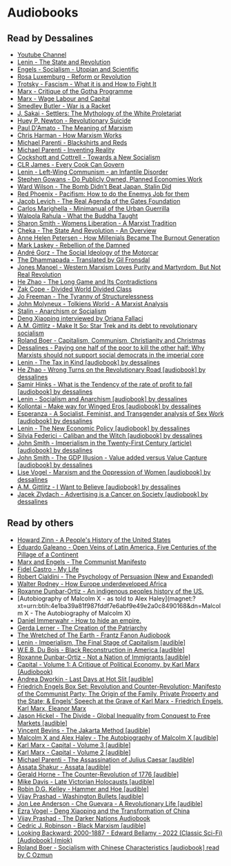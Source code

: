 # Audiobooks

## Read by Dessalines

- [Youtube Channel](https://www.youtube.com/channel/UC7HJWIFGGeMiJi2h3k18CrQ)
- [Lenin - The State and Revolution](magnet:?xt=urn:btih:bf60338d499a40e4e99ca8edffda9447402a29de&dn=Lenin+-+The+State+and+Revolution+%5Baudiobook%5D+by+dessalines)
- [Engels - Socialism - Utopian and Scientific](magnet:?xt=urn:btih:676a3acf1baa5e5bbd26dea9b95272e5ba252fb6&dn=Engels%20-%20Socialism%20-%20Utopian%20and%20Scientific%20%5baudiobook%5d%20by%20dessalines)
- [Rosa Luxemburg - Reform or Revolution](magnet:?xt=urn:btih:ef5f7d59d0792aedc3a80673b34d0f6b21fd7802&dn=Rosa%20Luxemburg%20-%20Reform%20or%20Revolution%20%5baudiobook%5d%20by%20dessalines)
- [Trotsky - Fascism - What it is and How to Fight It](magnet:?xt=urn:btih:d1f28f0c1b89ddd9a39205bef0be3715d117f91b&dn=Trotsky+-+Fascism+-+What+it+is+and+How+to+Fight+it+%5Baudiobook%5D)
- [Marx - Critique of the Gotha Programme](magnet:?xt=urn:btih:2325c88304ff645748fafa44768c6a034ea805cd&dn=Marx+-+Critique+of+the+Gotha+Programme+%5Baudiobook%5D+by+dessalines)
- [Marx - Wage Labour and Capital](magnet:?xt=urn:btih:2687cc65ec3ad46040dd8aec87f710cc2591896f&dn=Karl+Marx+-+Wage+Labour+and+Capital+%5Baudiobook%5D+by+dessalines)
- [Smedley Butler - War is a Racket](magnet:?xt=urn:btih:fc48974617628cabd142f1096f0d68dcaa22ce67&dn=Smedley%20Butler%20-%20War%20is%20a%20Racket%20%5baudiobook%5d%20by%20dessalines)
- [J. Sakai - Settlers: The Mythology of the White Proletariat](magnet:?xt=urn:btih:d5b23e33017d02876f52a7ffe316dad1200f1f9a&dn=J.%20Sakai%20-%20Settlers%20-%20The%20Mythology%20of%20the%20White%20Proletariat%20%5baudiobook%5d%20by%20dessalines%20v2)
- [Huey P. Newton - Revolutionary Suicide](magnet:?xt=urn:btih:ec3b6e068ea2c0368ea10c586a402f8718f59143&dn=Huey%20P.%20Newton%20-%20Revolutionary%20Suicide%20%5baudiobook%5d%20by%20dessalines)
- [Paul D'Amato - The Meaning of Marxism](magnet:?xt=urn:btih:ba08fb9a9275892fc6dc2297ccb952ecfc4b4dc7&dn=Paul%20D%27Amato%20-%20The%20Meaning%20of%20Marxism%20%5baudiobook%5d%20by%20dessalines)
- [Chris Harman - How Marxism Works](magnet:?xt=urn:btih:8ba6818292e48ae98e673063c08c69141ca36d92&dn=Chris%20Harman%20-%20How%20Marxism%20Works%20%5baudiobook%5d%20by%20dessalines)
- [Michael Parenti - Blackshirts and Reds](magnet:?xt=urn:btih:03574a51059757d343006115555efe50cc67e880&dn=Michael%20Parenti%20-%20Blackshirts%20and%20Reds%20%5baudiobook%5d%20by%20dessalines)
- [Michael Parenti - Inventing Reality](magnet:?xt=urn:btih:e6c5eaf8b2844984394ac9901c0e563785ba4bb2&dn=Michael%20Parenti%20-%20Inventing%20Reality%20%5baudiobook%5d%20by%20dessalines)
- [Cockshott and Cottrell - Towards a New Socialism](magnet:?xt=urn:btih:ae5d0538fd9d324034f17eca67f52afb472c813e&dn=Cottrell+-+Towards+a+New+Socialism+%5Baudiobook%5D+by+dessalines)
- [CLR James - Every Cook Can Govern](magnet:?xt=urn:btih:d21d86b790f7aba92db7990c9b85916ece059687&dn=CLR+James+-+Every+Cook+Can+Govern+%5Baudiobook%5D+by+dessalines)
- [Lenin - Left-Wing Communism - an Infantile Disorder](magnet:?xt=urn:btih:796b404315dbeb409b233166d252c86efc72a084&dn=Lenin+-+Left-Wing+Communism+-+an+Infantile+Disorder+%5Baudiobook%5D)
- [Stephen Gowans - Do Publicly Owned, Planned Economies Work](magnet:?xt=urn:btih:21759572bc314ec02840819c541ceee111a64b1e&dn=Stephen+Gowans+-+Do+Publicly+Owned%2C+Planned+Economies+Work)
- [Ward Wilson - The Bomb Didn’t Beat Japan, Stalin Did](magnet:?xt=urn:btih:832c59dd7fc6dcf76801dd0230d080c015d08d71&dn=Ward+Wilson+-+The+Bomb+Didn%26rsquo%3Bt+Beat+Japan+Stalin+Did)
- [Red Phoenix - Pacifism: How to do the Enemys Job for them](magnet:?xt=urn:btih:a5967bc56b9411ea0d2e9488bdfbaee77bb62d01&dn=Red%20Phoenix%20-%20Pacifism%20-%20How%20to%20do%20the%20Enemys%20Job%20for%20them%20%5baudiobook%5d%20by%20dessalines)
- [Jacob Levich - The Real Agenda of the Gates Foundation](magnet:?xt=urn:btih:9530d7238abf7e98e6a49df1d3361365edbb437c&dn=Jacob%20Levich%20-%20The%20Real%20Agenda%20of%20the%20Gates%20Foundation%20%5baudiobook%5d%20by%20dessalines)
- [Carlos Marighella - Minimanual of the Urban Guerrilla](magnet:?xt=urn:btih:23b77ff2ca68b1e1a6f9f87d0d5a3d1ec767c3a6&dn=Carlos%20Marighella%20-%20Minimanual%20of%20the%20Urban%20Guerrilla%20%5baudiobook%5d%20by%20dessalines)
- [Walpola Rahula - What the Buddha Taught](magnet:?xt=urn:btih:6bccd6f442e359fa38a6ad751afc9116c2fe12aa&dn=Walpola%20Rahula%20-%20What%20the%20Buddha%20Taught%20%5baudiobook%5d%20by%20dessalines)
- [Sharon Smith - Womens Liberation - A Marxist Tradition](magnet:?xt=urn:btih:3503a94ea026786aed148f93a5427b6e6a15919b&dn=Sharon%20Smith%20-%20Womens%20Liberation%20-%20The%20Marxist%20tradition%20%5baudiobook%5d%20by%20dessalines)
- [Cheka - The State And Revolution - An Overview](magnet:?xt=urn:btih:2e5a3aaa408fbc7c36e3a0367eb84ec84a5198e4&dn=Cheka%20-%20The%20State%20And%20Revolution%20-%20An%20Overview%20%5baudiobook%5d%20by%20dessalines)
- [Anne Helen Petersen - How Millenials Became The Burnout Generation](magnet:?xt=urn:btih:d0788a8c897c7847622b221f591a9c4fcc91a4ad&dn=Anne%20Helen%20Petersen%20-%20How%20Millenials%20Became%20The%20Burnout%20Generation%20%5baudiobook%5d%20by%20dessalines)
- [Mark Laskey - Rebellion of the Damned](magnet:?xt=urn:btih:489FABD768DAA28A25BAFE5D095F6D4C1594D2B4&dn=Mark+Laskey+-+Rebellion+of+the+Damned+%5Baudiobook%5D+by+dessalines)
- [André Gorz - The Social Ideology of the Motorcar](magnet:?xt=urn:btih:6CBA6640690A243EF92876C67B40258C2D7946A0&dn=Andr%26eacute%3B+Gorz+-+The+Social+Ideology+of+the+Motorcar+%5Baudiobook%5D+by+dessalines)
- [The Dhammapada - Translated by Gil Fronsdal](magnet:?xt=urn:btih:9f5bdf280e88ff3734331de0b72d7dfd88507182&dn=The%20Dhammapada%20-%20Translated%20by%20Gil%20Fronsdal%20%5baudiobook%5d%20by%20dessalines)
- [Jones Manoel - Western Marxism Loves Purity and Martyrdom, But Not Real Revolution](magnet:?xt=urn:btih:a3684bb031ae6ced97bd7039a828d07eaf6db27b&dn=Jones%20Manoel%20-%20Western%20Marxism%20Loves%20Purity%20and%20Martyrdom%2c%20But%20Not%20Real%20Revolution%20%5baudiobook%5d%20by%20dessalines)
- [He Zhao - The Long Game and Its Contradictions](magnet:?xt=urn:btih:aff6ab5ecaed61450f9fd920de63df3db8f27940&dn=He%20Zhao%20-%20The%20Long%20Game%20and%20Its%20Contradictions%20%5baudiobook%5d%20by%20dessalines)
- [Zak Cope - Divided World Divided Class](magnet:?xt=urn:btih:45ACEB7C7D52B3DDA9D340EB2C0D02FDCC762929&dn=Zak+Cope+-+Divided+World+Divided+Class+%5Baudiobook%5D+by+dessalines+v2)
- [Jo Freeman - The Tyranny of Structurelessness](magnet:?xt=urn:btih:19AA313972B6DD91891B56E18BBB9E1843BE07AB&dn=Jo+Freeman+-+The+Tyranny+of+Structurelessness+%5Baudiobook%5D+by+dessalines)
- [John Molyneux - Tolkiens World - A Marxist Analysis](magnet:?xt=urn:btih:171EA49884AEABDABDF26B9D8C6DCE9A6758944A&dn=John+Molyneux+-+Tolkiens+World+-+A+Marxist+Analysis+%5Baudiobook%5D+by+dessalines)
- [Stalin - Anarchism or Socialism](magnet:?xt=urn:btih:74DAC865F679EB366FD66B350D502E9DED052A6F&dn=Stalin+-+Anarchism+or+Socialism+%5Baudiobook%5D+by+dessalines)
- [Deng Xiaoping interviewed by Oriana Fallaci](magnet:?xt=urn:btih:74ACC8B39D2D62E093CC4A2EF34687FAEC761582&dn=Deng+Xiaoping+interviewed+by+Oriana+Fallaci+%5Baudiobook%5D+by+dessalines)
- [A.M. Gittlitz - Make It So: Star Trek and its debt to revolutionary socialism](magnet:?xt=urn:btih:0818ED789B26C06715B9D0EE62CA7DBC894051A1&dn=A.M.+Gittlitz+-+Make+It+So%3A+Star+Trek+and+its+debt+to+revolutionary+socialism+%5Baudiobook%5D+by+dessalines)
- [Roland Boer - Capitalism, Communism, Christianity and Christmas](magnet:?xt=urn:btih:1F13A99B02B4C77EF983AC0E697058F307A7C61B&dn=Roland+Boer+-+Capitalism%2C+Communism%2C+Christianity+and+Christmas+%5Baudiobook%5D+by+dessalines)
- [Dessalines - Paying one half of the poor to kill the other half: Why Marxists should not support social democrats in the imperial core](magnet:?xt=urn:btih:9A45FCE8EFFF13154EF77BFD13FCED85F3F7E8A0&dn=Dessalines+-+Paying+one+half+of+the+poor+to+kill+the+other+half%3A+Why+Marxists+should+not+support+social+democrats+in+the+imperial+core+%5Baudiobook%5D+by+dessalines)
- [Lenin - The Tax in Kind [audiobook] by dessalines](magnet:?xt=urn:btih:9420c64d7141a37e8a9fec53236f6655353594ff&dn=Lenin%20-%20The%20Tax%20in%20Kind%20%5baudiobook%5d%20by%20dessalines)
- [He Zhao - Wrong Turns on the Revolutionary Road [audiobook] by
  dessalines](magnet:?xt=urn:btih:6e53d73708eb015ba338042492a12887f612436c&dn=He%20Zhao%20-%20Wrong%20Turns%20on%20the%20Revolutionary%20Road%20%5baudiobook%5d%20by%20dessalines%20v2)
- [Samir Hinks - What is the Tendency of the rate of profit to fall [audiobook] by dessalines](magnet:?xt=urn:btih:63ca52c0a23b0bab86d8cbf83c42e19499bce8a5&dn=Samir%20Hinks%20-%20What%20is%20the%20Tendency%20of%20the%20rate%20of%20profit%20to%20fall%20%5baudiobook%5d%20by%20dessalines)
- [Lenin - Socialism and Anarchism [audiobook] by dessalines](magnet:?xt=urn:btih:7ae3a882005bb337885f27610475543834642867&dn=Lenin%20-%20Socialism%20and%20Anarchism%20%5baudiobook%5d%20by%20dessalines)
- [Kollontai - Make way for Winged Eros [audiobook] by dessalines](magnet:?xt=urn:btih:5d188634ab8b1b3dea8d694ed1584814e837c0ae&dn=Kollontai%20-%20Make%20way%20for%20Winged%20Eros%20%5baudiobook%5d%20by%20dessalines)
- [Esperanza - A Socialist, Feminist, and Transgender analysis of Sex Work [audiobook] by dessalines](magnet:?xt=urn:btih:62ef7d10e3f427d5d195b7da66f0bd86e72f97f2&dn=Esperanza%20-%20A%20Socialist%2c%20Feminist%2c%20and%20Transgender%20analysis%20of%20Sex%20Work%20%5baudiobook%5d%20by%20dessalines)
- [Lenin - The New Economic Policy [audiobook] by dessalines](magnet:?xt=urn:btih:504c16b8a014e8d55f54c877ad4fd654b0023dbe&dn=Lenin%20-%20The%20New%20Economic%20Policy%20%5baudiobook%5d%20by%20dessalines)
- [Silvia Federici - Caliban and the Witch [audiobook] by dessalines](magnet:?xt=urn:btih:5235321931784e4cfb9efef3138b605164026ed9&dn=Silvia%20Federici%20-%20Caliban%20and%20the%20Witch%20%5baudiobook%5d%20by%20dessalines)
- [John Smith - Imperialism in the Twenty-First Century \(article\) [audiobook] by dessalines](magnet:?xt=urn:btih:ab601810c50700a7bc8d8f0f89ebcfb60229e917&dn=John%20Smith%20-%20Imperialism%20in%20the%20Twenty-First%20Century)
- [John Smith - The GDP Illusion - Value added versus Value Capture [audiobook] by dessalines](magnet:?xt=urn:btih:d11417b93e812301a4787f8c53897f25817beec8&dn=John%20Smith%20-%20The%20GDP%20Illusion%20-%20Value%20added%20versus%20Value%20Capture%20%5baudiobook%5d%20by%20dessalines)
- [Lise Vogel - Marxism and the Oppression of Women [audiobook] by dessalines](magnet:?xt=urn:btih:2b32f06c48d977bb08f0c2eed444d4fbe281577f&dn=Lise%20Vogel%20-%20Marxism%20and%20the%20Oppression%20of%20Women%20%5baudiobook%5d%20by%20dessalines)
- [A.M. Gittlitz - I Want to Believe [audiobook] by dessalines](magnet:?xt=urn:btih:e3fd8f527a154bc79c9f77b27c3b026b9e334265&dn=A.M.%20Gittlitz%20-%20I%20Want%20to%20Believe%20%5baudiobook%5d%20by%20dessalines)
- [Jacek Zlydach - Advertising is a Cancer on Society [audiobook] by dessalines](magnet:?xt=urn:btih:dd172e3af7a5f4cd626324f76a58c10f55d38bb6&dn=Jacek%20Zlydach%20-%20Advertising%20is%20a%20Cancer%20on%20Society%20%5baudiobook%5d%20by%20dessalines)

## Read by others

- [Howard Zinn - A People's History of the United States](magnet:?xt=urn:btih:dcd60768a9eb59cfa71eca4f5645ba34a3bebb0b&dn=Howard+Zinn+-+A+People%5C%27s+History+of+the+United+States+%5BUnabridg)
- [Eduardo Galeano - Open Veins of Latin America, Five Centuries of the Pillage of a Continent](magnet:?xt=urn:btih:3cc58222c97db89a139260f0ca11368671bea60)
- [Marx and Engels - The Communist Manifesto](magnet:?xt=urn:btih:7428b83a5f9a51885e12166c0895a41f7f05396a&dn=Audiobook+The+Communist+Manifesto+by+Karl+Marx+and+Friedrich+Eng)
- [Fidel Castro - My Life](magnet:?xt=urn:btih:22156961fcefdb4b9cc4ab458f4c60b0fd186761&dn=Fidel%20Castro%20-%20My%20Life)
- [Robert Cialdini - The Psychology of Persuasion (New and Expanded)](magnet:?xt=urn:btih:e23a07e07eea40cb172625b03253b6484fb27e2f)
- [Walter Rodney - How Europe underdeveloped Africa](magnet:?xt=urn:btih:C8EA24A6B93F427D17585CBDE9F31EE2F5ACF2EB&dn=Walter+Rodney+-+How+Europe+Underdeveloped+Africa+%5Baudiobook%5D+audible)
- [Roxanne Dunbar-Ortiz - An indigenous peoples history of the US. ](magnet:?xt=urn:btih:1ae24bda86bd23da6edad32568ad5ff574663f88&dn=Roxanne%20Dunbar-Ortiz%20-%20An%20Indigenous%20Peoples'%20History%20of%20the%20United%20States.mp3)
- [Autobiography of Malcolm X - as told to Alex Haley](magnet:?xt=urn:btih:4e1ba39a81f987fddf7e6abf9e49e2a0c8490168&dn=Malcolm X - The Autobiography of Malcolm X)
- [Daniel Immerwahr - How to hide an empire.](magnet:?xt=urn:btih:f9a1c6d9302b2a0de71ebe40eedf74ec0c3dbfff&dn=How%20to%20Hide%20an%20Empire%20by%20Daniel%20Immerwahr)
- [Gerda Lerner - The Creation of the Patriarchy](magnet:?xt=urn:btih:F3B575BBD18FEC05B1838C9E9CA9532B462C24F2&dn=Gerda+Lerner+-+The+Creation+of+the+Patriarchy+%5Baudible%5D)
- [The Wretched of The Earth - Frantz Fanon Audiobook](magnet:?xt=urn:btih:3d30b2f79eb66d809dc5c0c0af8341517af454d8&dn=The%20Wretched%20of%20The%20Earth%20-%20Frantz%20Fanon)
- [Lenin - Imperialism, The Final Stage of Capitalism [audible]](magnet:?xt=urn:btih:df17c89df886ac05993db609a6f7597b661968d5&dn=Lenin%20-%20Imperialism%2c%20The%20Final%20Stage%20of%20Capitalism%20%5baudible%5d)
- [W.E.B. Du Bois - Black Reconstruction in America [audible]](magnet:?xt=urn:btih:6d3f4b9737742189d1bc8bb5ad6d75adef791cd8&dn=W.E.B.%20Du%20Bois%20-%20Black%20Reconstruction%20in%20America%20%5baudible%5d)
- [Roxanne Dunbar-Ortiz - Not a Nation of Immigrants [audible]](magnet:?xt=urn:btih:f29314ae5e410b9aaba7982c47ddd088dacaa8e5&dn=Roxanne%20Dunbar-Ortiz%20-%20Not%20a%20Nation%20of%20Immigrants%20%5baudible%5d)
- [Capital - Volume 1: A Critique of Political Economy, by Karl Marx (Audiobook)](magnet:?xt=urn:btih:c6c320f7fa64355a2a64ebc3f6dabbc76f47614e&dn=%5bmarx_karl%5d_capital_volume_i)
- [Andrea Dworkin - Last Days at Hot Slit [audible]](magnet:?xt=urn:btih:ccd3d0449923571257bb5c2e8514d3cd9466f82f&dn=Andrea%20Dworkin%20-%20Last%20Days%20at%20Hot%20Slit%20%5baudible%5d)
- [Friedrich Engels Box Set: Revolution and Counter-Revolution; Manifesto of the Communist Party; The Origin of the Family, Private Property and the State; & Engels’ Speech at the Grave of Karl Marx - Friedrich Engels, Karl Marx, Eleanor Marx](magnet:?xt=urn:btih:3354f45938fea567b9f031c9186ea5533ca742b9&dn=Friedrich%20Engels%20%20-%20Friedrich%20Engels%20Box%20Set.mp3)
- [Jason Hickel - The Divide - Global Inequality from Conquest to Free Markets [audible]](magnet:?xt=urn:btih:63bf1b09c6aeee2431ccc353362efa94e4ef8952&dn=Jason%20Hickel%20-%20The%20Divide%20-%20Global%20Inequality%20from%20Conquest%20to%20Free%20Markets%20%5baudible%5d)
- [Vincent Bevins - The Jakarta Method [audible]](magnet:?xt=urn:btih:f6efc022c01aba59148ea144535bc1f7fe14697a&dn=Vincent%20Bevins%20-%20The%20Jakarta%20Method%20%5baudible%5d)
- [Malcolm X and Alex Haley - The Autobiography of Malcolm X [audible]](magnet:?xt=urn:btih:f47aae38afd77013da23ffee5faa78120a94af1a&dn=Malcolm%20X%20and%20Alex%20Haley%20-%20The%20Autobiography%20of%20Malcolm%20X%20%5baudible%5d)
- [Karl Marx - Capital - Volume 3 [audible]](magnet:?xt=urn:btih:8cd6a9c23fea2e8b1c1f69df7ae723fc320510c4&dn=Karl%20Marx%20-%20Capital%20-%20Volume%203%20%5baudible%5d)
- [Karl Marx - Capital - Volume 2 [audible]](magnet:?xt=urn:btih:98edef3e551ec3c520ecd5a65a5b8ff9aa124d7c&dn=Karl%20Marx%20-%20Capital%20-%20Volume%202%20%5baudible%5d)
- [Michael Parenti - The Assassination of Julius Caesar [audible]](magnet:?xt=urn:btih:a35a2c9e92a5650b21d2e4dabbf5499109d3312d&dn=Michael%20Parenti%20-%20The%20Assassination%20of%20Julius%20Caesar%20%5baudible%5d)
- [Assata Shakur - Assata [audible]](magnet:?xt=urn:btih:025372fdb0eca162348dc9d9185f7cd8820945bb&dn=Assata%20Shakur%20-%20Assata%20%5baudible%5d)
- [Gerald Horne - The Counter-Revolution of 1776 [audible]](magnet:?xt=urn:btih:ae94656df3be02df12225a90cc556625348883d3&dn=Gerald%20Horne%20-%20The%20Counter-Revolution%20of%201776%20%5baudible%5d)
- [Mike Davis - Late Victorian Holocausts [audible]](magnet:?xt=urn:btih:90696f7debda2a7800dbe5833df1da2a98e353b0&dn=Mike%20Davis%20-%20Late%20Victorian%20Holocausts%20%5baudible%5d)
- [Robin D.G. Kelley - Hammer and Hoe [audible]](magnet:?xt=urn:btih:c706f8973696b2af20b9b177a9605aba74c8ae14&dn=Robin%20D.G.%20Kelley%20-%20Hammer%20and%20Hoe%20%5baudible%5d)
- [Vijay Prashad - Washington Bullets [audible]](magnet:?xt=urn:btih:e39cd4dc52b3bd609e28b4f5e8fc3269285d54dd&dn=Vijay%20Prashad%20-%20Washington%20Bullets%20%5baudible%5d)
- [Jon Lee Anderson - Che Guevara - A Revolutionary Life [audible]](magnet:?xt=urn:btih:a874efb7bf3d8b3e1a77c13881896a27c0d78143&dn=Jon%20Lee%20Anderson%20-%20Che%20Guevara%20-%20A%20Revolutionary%20Life%20%5baudible%5d)
- [Ezra Vogel - Deng Xiaoping and the Transformation of China](magnet:?xt=urn:btih:669a06ddd878424d0cf0fd97ece7cb1494ab795f&dn=Deng%20Xiaoping%20and%20the%20Transformation%20of%20China)
- [Vijay Prashad - The Darker Nations Audiobook](magnet:?xt=urn:btih:dbe74687180ab9afbdd8ef3a5216492bf30287cd&dn=Vijay%20Prashad%20-%20The%20Darker%20Nations%20Audiobook)
- [Cedric J. Robinson - Black Marxism [audible]](magnet:?xt=urn:btih:c5b8d50db1f61cc21de06b7746593aabad2aa7d1&dn=Cedric%20J.%20Robinson%20-%20Black%20Marxism%20%5baudible%5d)
- [Looking Backward: 2000-1887 - Edward Bellamy - 2022 (Classic Sci-Fi) [Audiobook] (miok)](magnet:?xt=urn:btih:755ac78edbefe8c857464d8a10196567a60889bd&dn=Edward%20Bellamy%20-%202022%20-%20Looking%20Backward%20-%202000-1887%20)
- [Roland Boer - Socialism with Chinese Characteristics [audiobook] read by C Ozmun](magnet:?xt=urn:btih:7072a92fb493ecb59b0e1d3ba02690cd5aa557ee&dn=Roland%20Boer%20-%20Socialism%20with%20Chinese%20Characteristics%20%5baudiobook%5d%20read%20by%20C%20Ozmun)
